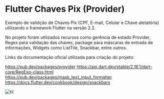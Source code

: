 # Flutter Chaves Pix (Provider)

Exemplo de validção de Chaves Pix (CPF, E-mail, Celular e Chave aletatória) utilizando o framework Flutter na versão 2.2.

No projeto foram utilizados recursos como gerência de estado Provider, Regex para validação das chaves, package para máscaras de entrada de informações, Widgets como ListTile, Snackbar, entre outros.

Links da documentação oficial utilizada para criação do projeto:

https://pub.dev/packages/provider
https://api.dart.dev/stable/2.16.1/dart-core/RegExp-class.html
https://pub.dev/packages/mask_text_input_formatter
https://docs.flutter.dev/cookbook/design/snackbars


![til](./assets/img/pix.gif)